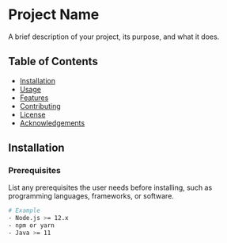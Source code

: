 # Project Name

A brief description of your project, its purpose, and what it does.

## Table of Contents

- [Installation](#installation)
- [Usage](#usage)
- [Features](#features)
- [Contributing](#contributing)
- [License](#license)
- [Acknowledgements](#acknowledgements)

## Installation

### Prerequisites

List any prerequisites the user needs before installing, such as programming languages, frameworks, or software.

```bash
# Example
- Node.js >= 12.x
- npm or yarn
- Java >= 11
